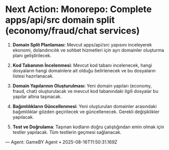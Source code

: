# Next Action: Monorepo: Complete apps/api/src domain split (economy/fraud/chat services)

1. **Domain Split Planlaması**: Mevcut apps/api/src yapısını inceleyerek ekonomi, dolandırıcılık ve sohbet hizmetleri için ayrı domainler oluşturma planı geliştirilecek.

2. **Kod Tabanının İncelenmesi**: Mevcut kod tabanı incelenecek, hangi dosyaların hangi domainlere ait olduğu belirlenecek ve bu dosyaların listesi hazırlanacak.

3. **Domain Yapılarının Oluşturulması**: Yeni domain yapıları (economy, fraud, chat) oluşturulacak ve mevcut kod tabanındaki ilgili dosyalar bu yapılar altına taşınacak.

4. **Bağımlılıkların Güncellenmesi**: Yeni oluşturulan domainler arasındaki bağımlılıklar gözden geçirilecek ve güncellenecek. Gerekli değişiklikler yapılacak.

5. **Test ve Doğrulama**: Taşınan kodların doğru çalıştığından emin olmak için testler yapılacak. Tüm testlerin geçmesi sağlanacak.

— Agent: GameBY Agent • 2025-08-16T11:50:31.169Z
